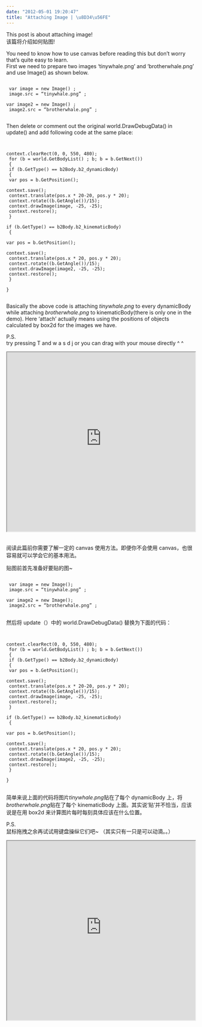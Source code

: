 ```yaml
---
date: "2012-05-01 19:20:47"
title: "Attaching Image | \u8D34\u56FE"
---
```


This post is about attaching image!  
 该篇将介绍如何贴图!

You need to know how to use canvas before reading this but don’t worry that’s quite easy to learn.  
 First we need to prepare two images ‘tinywhale.png’ and ‘brotherwhale.png’ and use Image() as shown below.

<pre><code>  
 var image = new Image() ;  
 image.src = “tinywhale.png” ;

var image2 = new Image() ;  
 image2.src = “brotherwhale.png” ;

</code></pre>

Then delete or comment out the original world.DrawDebugData() in update() and add following code at the same place:

<pre><code>

context.clearRect(0, 0, 550, 480);  
 for (b = world.GetBodyList() ; b; b = b.GetNext())  
 {  
 if (b.GetType() == b2Body.b2_dynamicBody)  
 {  
 var pos = b.GetPosition();

context.save();  
 context.translate(pos.x * 20-20, pos.y * 20);  
 context.rotate((b.GetAngle())/15);  
 context.drawImage(image, -25, -25);  
 context.restore();  
 }

if (b.GetType() == b2Body.b2_kinematicBody)  
 {

var pos = b.GetPosition();

context.save();  
 context.translate(pos.x * 20, pos.y * 20);  
 context.rotate((b.GetAngle())/15);  
 context.drawImage(image2, -25, -25);  
 context.restore();  
 }

}  
 </code></pre>

Basically the above code is attaching _tinywhale.png_ to every dynamicBody while attaching _brotherwhale.png_ to kinematicBody(there is only one in the demo). Here ‘attach’ actually means using the positions of objects calculated by box2d for the images we have.

P.S.  
 try pressing T and w a s d j or you can drag with your mouse directly ^ ^

<center><iframe height="480" width = "100%"  scrolling="no" src="https://architech-blog.s3-ap-southeast-1.amazonaws.com/content/images/project/learnBox2d/mywhale/newSquid.html" ></iframe></center>  
   

阅读此篇前你需要了解一定的 canvas 使用方法。即便你不会使用 canvas，也很容易就可以学会它的基本用法。

贴图前首先准备好要贴的图~

<pre><code>  
 var image = new Image();  
 image.src = “tinywhale.png” ;

var image2 = new Image();  
 image2.src = “brotherwhale.png” ;

</code></pre>

然后将 update（）中的 world.DrawDebugData() 替换为下面的代码：

<pre><code>

context.clearRect(0, 0, 550, 480);  
 for (b = world.GetBodyList() ; b; b = b.GetNext())  
 {  
 if (b.GetType() == b2Body.b2_dynamicBody)  
 {  
 var pos = b.GetPosition();

context.save();  
 context.translate(pos.x * 20-20, pos.y * 20);  
 context.rotate((b.GetAngle())/15);  
 context.drawImage(image, -25, -25);  
 context.restore();  
 }

if (b.GetType() == b2Body.b2_kinematicBody)  
 {

var pos = b.GetPosition();

context.save();  
 context.translate(pos.x * 20, pos.y * 20);  
 context.rotate((b.GetAngle())/15);  
 context.drawImage(image2, -25, -25);  
 context.restore();  
 }

}  
 </code></pre>

简单来说上面的代码将图片*tinywhale.png*贴在了每个 dynamicBody 上，将*brotherwhale.png*贴在了每个 kinematicBody 上面。其实说‘贴’并不恰当，应该说是在用 box2d 来计算图片每时每刻具体应该在什么位置。

P.S.  
 鼠标拖拽之余再试试用键盘操纵它们吧~ （其实只有一只是可以动滴。。）

<center><iframe height="480" width = "100%"  scrolling="no" src="https://architech-blog.s3-ap-southeast-1.amazonaws.com/content/images/project/learnBox2d/mywhale/newSquid.html" ></iframe></center>
